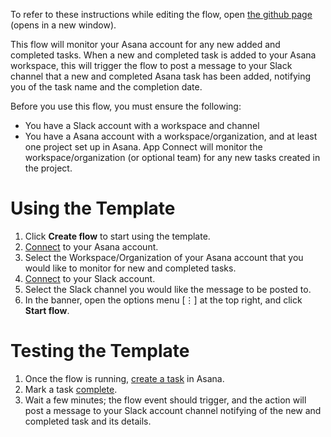 To refer to these instructions while editing the flow, open [the github page](pastetheurlforthisreadmehere) (opens in a new window).

This flow will monitor your Asana account for any new added and completed tasks. When a new and completed task is added to your Asana workspace, this will trigger the flow to post a message to your Slack channel that a new and completed Asana task has been added, notifying you of the task name and the completion date. 

Before you use this flow, you must ensure the following:
- You have a Slack account with a workspace and channel
- You have a Asana account with a workspace/organization, and at least one project set up in Asana. App Connect will monitor the workspace/organization (or optional team) for any new tasks created in the project.


# Using the Template
1. Click **Create flow** to start using the template.
2. [Connect](https://www.ibm.com/docs/en/app-connect/cloud?topic=apps-asana) to your Asana account.
3. Select the Workspace/Organization of your Asana account that you would like to monitor for new and completed tasks.
4. [Connect](https://www.ibm.com/docs/en/app-connect/cloud?topic=apps-slack) to your Slack account.
5. Select the Slack channel you would like the message to be posted to.
6. In the banner, open the options menu [⋮] at the top right, and click **Start flow**.

# Testing the Template
1. Once the flow is running, [create a task](https://asana.com/guide/get-started/begin/adding-assigning-tasks#gl-task-creation) in Asana.
2. Mark a task [complete](https://asana.com/guide/help/tasks/fields).
2. Wait a few minutes; the flow event should trigger, and the action will post a message to your Slack account channel notifying of the new and completed task and its details.